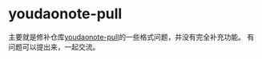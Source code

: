 # youdaonote-pull

主要就是修补仓库[youdaonote-pull](https://github.com/chunxingque/youdaonote-pull)的一些格式问题，并没有完全补充功能。
有问题可以提出来，一起交流。